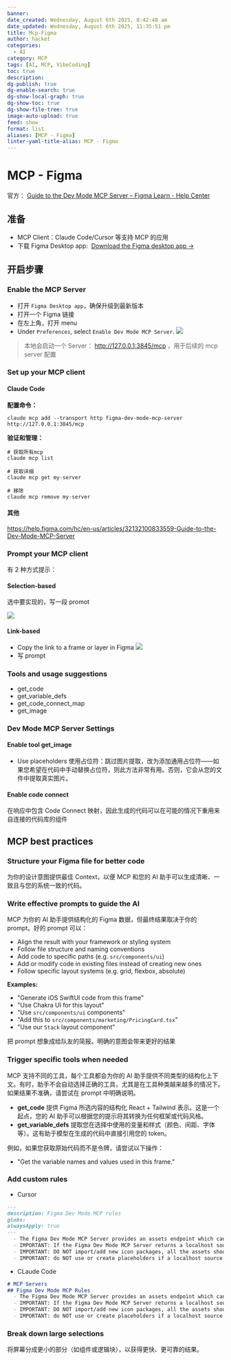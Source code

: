 ```yaml
---
banner: 
date_created: Wednesday, August 6th 2025, 8:42:48 am
date_updated: Wednesday, August 6th 2025, 11:35:51 pm
title: Mcp-Figma
author: hacket
categories:
  - AI
category: MCP
tags: [AI, MCP, VibeCoding]
toc: true
description: 
dg-publish: true
dg-enable-search: true
dg-show-local-graph: true
dg-show-toc: true
dg-show-file-tree: true
image-auto-upload: true
feed: show
format: list
aliases: [MCP - Figma]
linter-yaml-title-alias: MCP - Figma
---
```


# MCP - Figma

官方： [Guide to the Dev Mode MCP Server – Figma Learn - Help Center](https://help.figma.com/hc/en-us/articles/32132100833559-Guide-to-the-Dev-Mode-MCP-Server)

## 准备

- MCP Client：Claude Code/Cursor 等支持 MCP 的应用
- 下载 Figma Desktop app:  [Download the Figma desktop app →](https://www.figma.com/downloads/)

## 开启步骤

### Enable the MCP Server

- 打开 `Figma Desktop app`，确保升级到最新版本
- 打开一个 Figma 链接
- 在左上角，打开 menu
- Under `Preferences`, select `Enable Dev Mode MCP Server`.
![](https://help.figma.com/hc/article_attachments/33880427925271)

> 本地会启动一个 Server： <http://127.0.0.1:3845/mcp> ，用于后续的 mcp server 配置

### Set up your MCP client

#### Claude Code

**配置命令：**

```shell
claude mcp add --transport http figma-dev-mode-mcp-server http://127.0.0.1:3845/mcp
```

**验证和管理：**

```shell
# 获取所有mcp
claude mcp list

# 获取详细
claude mcp get my-server

# 移除
claude mcp remove my-server
```

#### 其他

<https://help.figma.com/hc/en-us/articles/32132100833559-Guide-to-the-Dev-Mode-MCP-Server>

### Prompt your MCP client

有 2 种方式提示：

#### Selection-based

选中要实现的，写一段 promot

![](https://help.figma.com/hc/article_attachments/32209690330263)

#### Link-based

- Copy the link to a frame or layer in Figma
![](https://help.figma.com/hc/article_attachments/32209690331799)
- 写 prompt

### Tools and usage suggestions

- get_code
- get_variable_defs
- get_code_connect_map
- get_image

### Dev Mode MCP Server Settings

#### Enable tool get_image

- Use placeholders
使用占位符：跳过图片提取，改为添加通用占位符——如果您希望在代码中手动替换占位符，则此方法非常有用。否则，它会从您的文件中提取真实图片。

#### Enable code connect

在响应中包含 Code Connect 映射，因此生成的代码可以在可能的情况下重用来自连接的代码库的组件

## MCP best practices

### Structure your Figma file for better code

为你的设计意图提供最佳 Context，以便 MCP 和您的 AI 助手可以生成清晰、一致且与您的系统一致的代码。

### Write effective prompts to guide the AI

MCP 为你的 AI 助手提供结构化的 Figma 数据，但最终结果取决于你的 prompt。好的 prompt 可以：

- Align the result with your framework or styling system
- Follow file structure and naming conventions
- Add code to specific paths (e.g. `src/components/ui`)
- Add or modify code in existing files instead of creating new ones
- Follow specific layout systems (e.g. grid, flexbox, absolute)

**Examples:**
- "Generate iOS SwiftUI code from this frame"
- "Use Chakra UI for this layout"
- "Use `src/components/ui` components"
- "Add this to `src/components/marketing/PricingCard.tsx`"
- "Use our `Stack` layout component"

把 prompt 想象成给队友的简报。明确的意图会带来更好的结果

### Trigger specific tools when needed

MCP 支持不同的工具，每个工具都会为你的 AI 助手提供不同类型的结构化上下文。有时，助手不会自动选择正确的工具，尤其是在工具种类越来越多的情况下。如果结果不准确，请尝试在 prompt 中明确说明。

- **get_code** 提供 Figma 所选内容的结构化 React + Tailwind 表示。这是一个起点，您的 AI 助手可以根据您的提示将其转换为任何框架或代码风格。
- **get_variable_defs** 提取您在选择中使用的变量和样式（颜色、间距、字体等）。这有助于模型在生成的代码中直接引用您的 token。

例如，如果您获取原始代码而不是令牌，请尝试以下操作：

- "Get the variable names and values used in this frame."

### Add custom rules

- Cursor

```markdown
---
description: Figma Dev Mode MCP rules
globs: 
alwaysApply: true
---
  - The Figma Dev Mode MCP Server provides an assets endpoint which can serve image and SVG assets
  - IMPORTANT: If the Figma Dev Mode MCP Server returns a localhost source for an image or an SVG, use that image or SVG source directly
  - IMPORTANT: DO NOT import/add new icon packages, all the assets should be in the Figma payload
  - IMPORTANT: do NOT use or create placeholders if a localhost source is provided
```

- CLaude Code

```markdown
# MCP Servers
## Figma Dev Mode MCP Rules
  - The Figma Dev Mode MCP Server provides an assets endpoint which can serve image and SVG assets
  - IMPORTANT: If the Figma Dev Mode MCP Server returns a localhost source for an image or an SVG, use that image or SVG source directly
  - IMPORTANT: DO NOT import/add new icon packages, all the assets should be in the Figma payload
  - IMPORTANT: do NOT use or create placeholders if a localhost source is provided
```

### Break down large selections

将屏幕分成更小的部分（如组件或逻辑块），以获得更快、更可靠的结果。
